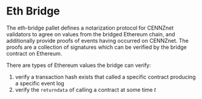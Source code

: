 
# Eth Bridge

The eth-bridge pallet defines a notarization protocol for CENNZnet validators to agree on values from the bridged Ethereum chain,
and additionally provide proofs of events having occurred on CENNZnet.
The proofs are a collection of signatures which can be verified by the bridge contract on Ethereum.

There are types of Ethereum values the bridge can verify:
1) verify a transaction hash exists that called a specific contract producing a specific event log
2) verify the `returndata` of calling a contract at some time _t_